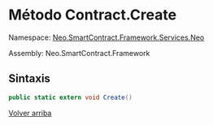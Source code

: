 # Método Contract.Create

Namespace: [Neo.SmartContract.Framework.Services.Neo](../../Neo.md)

Assembly: Neo.SmartContract.Framework

## Sintaxis

```c#
public static extern void Create()
```




[Volver arriba](../Account.md)

